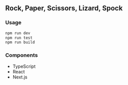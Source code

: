 ## Rock, Paper, Scissors, Lizard, Spock

### Usage
```bash
npm run dev
npm run test
npm run build
```

### Components
* TypeScript
* React
* Next.js